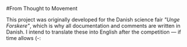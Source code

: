 #From Thought to Movement

This project was originally developed for the Danish science fair *"Unge Forskere"*, which is why all documentation and comments are written in Danish. I intend to translate these into English after the competition — if time allows (-:
